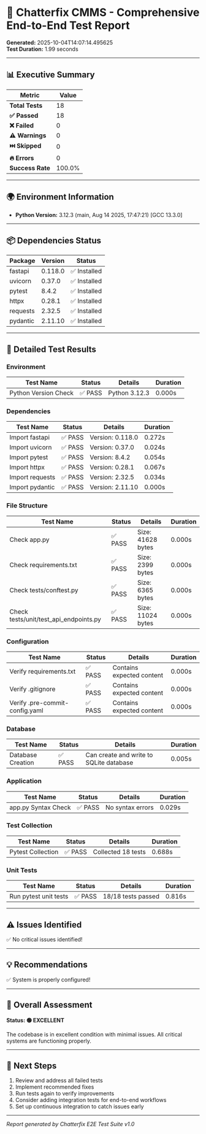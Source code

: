 # 🧪 Chatterfix CMMS - Comprehensive End-to-End Test Report

**Generated:** 2025-10-04T14:07:14.495625  
**Test Duration:** 1.99 seconds

---

## 📊 Executive Summary

| Metric | Value |
|--------|-------|
| **Total Tests** | 18 |
| **✅ Passed** | 18 |
| **❌ Failed** | 0 |
| **⚠️  Warnings** | 0 |
| **⏭️  Skipped** | 0 |
| **🔥 Errors** | 0 |
| **Success Rate** | 100.0% |

---

## 🌍 Environment Information

- **Python Version:** 3.12.3 (main, Aug 14 2025, 17:47:21) [GCC 13.3.0]

---

## 📦 Dependencies Status

| Package | Version | Status |
|---------|---------|--------|
| fastapi | 0.118.0 | ✅ Installed |
| uvicorn | 0.37.0 | ✅ Installed |
| pytest | 8.4.2 | ✅ Installed |
| httpx | 0.28.1 | ✅ Installed |
| requests | 2.32.5 | ✅ Installed |
| pydantic | 2.11.10 | ✅ Installed |

---

## 🧪 Detailed Test Results

### Environment

| Test Name | Status | Details | Duration |
|-----------|--------|---------|----------|
| Python Version Check | ✅ PASS | Python 3.12.3 | 0.000s |

### Dependencies

| Test Name | Status | Details | Duration |
|-----------|--------|---------|----------|
| Import fastapi | ✅ PASS | Version: 0.118.0 | 0.272s |
| Import uvicorn | ✅ PASS | Version: 0.37.0 | 0.024s |
| Import pytest | ✅ PASS | Version: 8.4.2 | 0.054s |
| Import httpx | ✅ PASS | Version: 0.28.1 | 0.067s |
| Import requests | ✅ PASS | Version: 2.32.5 | 0.034s |
| Import pydantic | ✅ PASS | Version: 2.11.10 | 0.000s |

### File Structure

| Test Name | Status | Details | Duration |
|-----------|--------|---------|----------|
| Check app.py | ✅ PASS | Size: 41628 bytes | 0.000s |
| Check requirements.txt | ✅ PASS | Size: 2399 bytes | 0.000s |
| Check tests/conftest.py | ✅ PASS | Size: 6365 bytes | 0.000s |
| Check tests/unit/test_api_endpoints.py | ✅ PASS | Size: 11024 bytes | 0.000s |

### Configuration

| Test Name | Status | Details | Duration |
|-----------|--------|---------|----------|
| Verify requirements.txt | ✅ PASS | Contains expected content | 0.000s |
| Verify .gitignore | ✅ PASS | Contains expected content | 0.000s |
| Verify .pre-commit-config.yaml | ✅ PASS | Contains expected content | 0.000s |

### Database

| Test Name | Status | Details | Duration |
|-----------|--------|---------|----------|
| Database Creation | ✅ PASS | Can create and write to SQLite database | 0.005s |

### Application

| Test Name | Status | Details | Duration |
|-----------|--------|---------|----------|
| app.py Syntax Check | ✅ PASS | No syntax errors | 0.029s |

### Test Collection

| Test Name | Status | Details | Duration |
|-----------|--------|---------|----------|
| Pytest Collection | ✅ PASS | Collected 18 tests | 0.688s |

### Unit Tests

| Test Name | Status | Details | Duration |
|-----------|--------|---------|----------|
| Run pytest unit tests | ✅ PASS | 18/18 tests passed | 0.816s |

---

## ⚠️  Issues Identified

✅ No critical issues identified!

---

## 💡 Recommendations

✅ System is properly configured!

---

## 🎯 Overall Assessment

**Status: 🟢 EXCELLENT**

The codebase is in excellent condition with minimal issues. All critical systems are functioning properly.

---

## 📝 Next Steps

1. Review and address all failed tests
2. Implement recommended fixes
3. Run tests again to verify improvements
4. Consider adding integration tests for end-to-end workflows
5. Set up continuous integration to catch issues early

---

*Report generated by Chatterfix E2E Test Suite v1.0*
